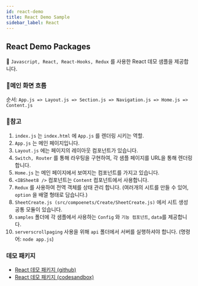 ```yaml
---
id: react-demo
title: React Demo Sample
sidebar_label: React
---
```


## React Demo Packages

👋 `Javascript, React, React-Hooks, Redux` 를 사용한 React 데모 샘플을 제공합니다.

### 💝메인 화면 흐름

순서: `App.js => Layout.js => Section.js => Navigation.js => Home.js => Content.js`

### 🚀참고

1. `index.js` 는 `index.html` 에 `App.js` 를 렌더링 시키는 역할.
2. `App.js` 는 메인 페이지입니다.
3. `Layout.js` 에는 페이지의 레이아웃 컴포넌트가 있습니다.
4. `Switch, Router` 를 통해 라우팅을 구현하여, 각 샘플 페이지를 URL을 통해 렌더링합니다.
5. `Home.js` 는 메인 페이지에서 보여지는 컴포넌트를 가지고 있습니다.
6. `<IBSheet8 />` 컴포넌트는 `Content` 컴포넌트에서 사용합니다.
7. `Redux` 를 사용하여 전역 객체를 상태 관리 합니다. (여러개의 시트를 만들 수 있어, `option` 을 배열 형태로 담습니다.)
8. `SheetCreate.js (src/compoenets/Create/SheetCreate.js)` 에서 시트 생성 공통 모듈이 있습니다.
9. `samples` 폴더에 각 샘플에서 사용하는 `Config` 와 `기능 컴포넌트`, `data`를 제공합니다.
10. `serverscrollpaging` 사용을 위해 `api` 폴더에서 서버를 실행하셔야 합니다. (명령어: `node app.js`)

### 데모 패키지

* [React 데모 패키지 (github)](https://github.com/ibsheet/loader-react-guide-samples)
* [React 데모 패키지 (codesandbox)](https://codesandbox.io/s/github/ibsheet/loader-react-guide-samples/tree/main?file=/src/index.js)
